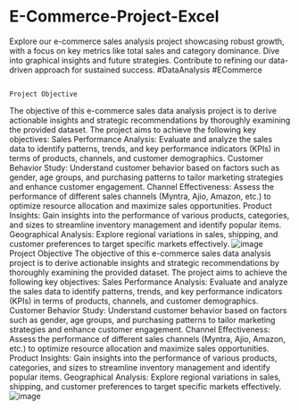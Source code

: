 # E-Commerce-Project-Excel
Explore our e-commerce sales analysis project showcasing robust growth, with a focus on key metrics like total sales and category dominance. Dive into graphical insights and future strategies. Contribute to refining our data-driven approach for sustained success. #DataAnalysis #ECommerce
                                                        



                                                                                  Project Objective
The objective of this e-commerce sales data analysis project is to derive actionable insights and strategic recommendations by thoroughly examining the provided dataset. The project aims to achieve the following key objectives:
Sales Performance Analysis: Evaluate and analyze the sales data to identify patterns, trends, and key performance indicators (KPIs) in terms of products, channels, and customer demographics.
Customer Behavior Study: Understand customer behavior based on factors such as gender, age groups, and purchasing patterns to tailor marketing strategies and enhance customer engagement.
Channel Effectiveness: Assess the performance of different sales channels (Myntra, Ajio, Amazon, etc.) to optimize resource allocation and maximize sales opportunities.
Product Insights: Gain insights into the performance of various products, categories, and sizes to streamline inventory management and identify popular items.
Geographical Analysis: Explore regional variations in sales, shipping, and customer preferences to target specific markets effectively.
![image](https://github.com/Bhati0078/E-Commerce-Project-Excel/assets/145791369/0b6aaaac-2ad5-4111-9c4d-0ff2a383a58f)
Project Objective
The objective of this e-commerce sales data analysis project is to derive actionable insights and strategic recommendations by thoroughly examining the provided dataset. The project aims to achieve the following key objectives:
Sales Performance Analysis: Evaluate and analyze the sales data to identify patterns, trends, and key performance indicators (KPIs) in terms of products, channels, and customer demographics.
Customer Behavior Study: Understand customer behavior based on factors such as gender, age groups, and purchasing patterns to tailor marketing strategies and enhance customer engagement.
Channel Effectiveness: Assess the performance of different sales channels (Myntra, Ajio, Amazon, etc.) to optimize resource allocation and maximize sales opportunities.
Product Insights: Gain insights into the performance of various products, categories, and sizes to streamline inventory management and identify popular items.
Geographical Analysis: Explore regional variations in sales, shipping, and customer preferences to target specific markets effectively.
![image](https://github.com/Bhati0078/E-Commerce-Project-Excel/assets/145791369/758d1e81-d611-4469-8cb2-e35074a55702)

